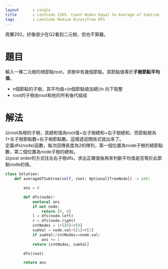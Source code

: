 ```yaml
--- 
layout      : single
title       : LeetCode 2265. Count Nodes Equal to Average of Subtree
tags        : LeetCode Medium BinaryTree DFS
---
```

周賽292。好像很少在Q2看到二元樹，但也不算難。

# 題目
輸入一棵二元樹的根節點root，求樹中有幾個節點，其節點值等於**子樹節點平均值**。  
- n個節點的子樹，其平均值=(n個節點值加總)/n 向下取整  
- root的子樹由root和他的所有後代組成  

# 解法
以root為根的子樹，其總和值為root值+左子樹總和+右子樹總和，而節點樹為1+左子樹節點數+右子樹節點數。這樣遞迴關係式就出來了。  
定義dfs(node)函數，每次回傳長度為2的陣列，第一個位置為node子樹的總節點數，第二個位置為node子樹的總和。  
以post order的方式往左右子樹dfs，求出正確值後再來判斷平均值是否等於此節點node的值。

```python
class Solution:
    def averageOfSubtree(self, root: Optional[TreeNode]) -> int:

        ans = 0

        def dfs(node):
            nonlocal ans
            if not node:
                return [0, 0]
            l = dfs(node.left)
            r = dfs(node.right)
            cntNodes = 1+l[0]+r[0]
            sumVal = node.val+l[1]+r[1]
            if sumVal//cntNodes==node.val:
                ans += 1
            return [cntNodes, sumVal]

        dfs(root)

        return ans
```
